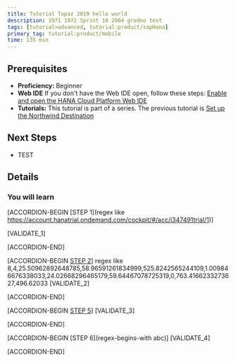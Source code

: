 ```yaml
---
title: Tutorial Topaz 2019 hello world
description: 1971 1972 Sprint 18 2604 grodno test
tags: [tutorial>advanced, tutorial:product/sapHana]
primary_tag: tutorial:product/mobile
time: 135 min
---
```



## Prerequisites  
 - **Proficiency:** Beginner 
 - **Web IDE** If you don't have the Web IDE open, follow these steps: [Enable and open the HANA Cloud Platform Web IDE](https://go.sap.com/developer/tutorials/sapui5-webide-open-webide.html)
 - **Tutorials:** This tutorial is part of a series.  The previous tutorial is [Set up the Northwind Destination](https://go.sap.com/developer/tutorials/hcp-create-destination.html)

## Next Steps
 - TEST
  

## Details
### You will learn  

[ACCORDION-BEGIN [STEP 1](regex like https://account.hanatrial.ondemand.com/cockpit/#/acc/i347491trial/1)] 

[VALIDATE_1] 

[ACCORDION-END]

[ACCORDION-BEGIN [STEP 2](regex)] 
regex like 8,4,25.50962892648785,58.96591261834999,525.8242565244109,1.009846676338033,24.02668296465179,59.64467078725319,0,763.4166233273627,496.62033
[VALIDATE_2] 

[ACCORDION-END]

[ACCORDION-BEGIN [STEP 5](rexact-match-precise)] 
[VALIDATE_3] 

[ACCORDION-END]

[ACCORDION-BEGIN [STEP 6](regex-begins-with abc)] 
[VALIDATE_4] 

[ACCORDION-END]
